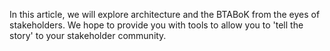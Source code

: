 In this article, we will explore architecture and the BTABoK from the eyes of stakeholders. We hope to provide you with tools to allow you to 'tell the story' to your stakeholder community. 


